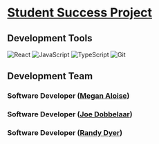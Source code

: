 # [Student Success Project](https://github.com/wpivis/StudentSuccess)
## Development Tools
![React](https://img.shields.io/badge/React%20Native-%20-blue?style=for-the-badge&logo=react&logoColor=white&color=61dafb) ![JavaScript](https://img.shields.io/badge/JavaScript-%20-blue?style=for-the-badge&logo=javascript&logoColor=white&color=f7df1e) ![TypeScript](https://img.shields.io/badge/Typescript-%20-blue?style=for-the-badge&logo=typescript&logoColor=white&color=3178C6) ![Git](https://img.shields.io/badge/git-%20-blue?style=for-the-badge&logo=git&logoColor=white&color=F05032)
## Development Team
### Software Developer ([Megan Aloise](https://github.com/))
### Software Developer ([Joe Dobbelaar](https://github.com/r2pen2))
### Software Developer ([Randy Dyer](https://github.com/))